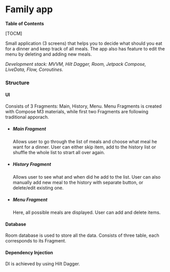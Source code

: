 # Family app

**Table of Contents**

[TOCM]

Small application (3 screens) that helps you to decide what should you eat for a dinner and keep track of all meals. The app also has feature to edit the menu by deleting and adding new meals. 

*Development stack: MVVM, Hilt Dagger, Room, Jetpack Compose, LiveData, Flow, Coroutines.*

### Structure

#### UI

Consists of 3 Fragments: Main, History, Menu. Menu Fragments is created with Compose M3 materials, while first two Fragments are following traditional apporach. 

- ##### Main Fragment
	Allows user to go through the list of meals and choose what meal he want for a dinner. User can either skip item, add to the history list or shuffle the whole list to strart all over again.
- ##### History Fragment
	 Allows user to see what and when did he add to the list. User can also manually add new meal to the history with separate button, or delete/edit existing one. 
- ##### Menu Fragment
	Here, all possible meals are displayed. User can add and delete items. 

#### Database

Room database is used to store all the data. Consists of three table, each corresponds to its Fragment.

#### Dependency Injection

DI is achieved by using Hilt Dagger. 





